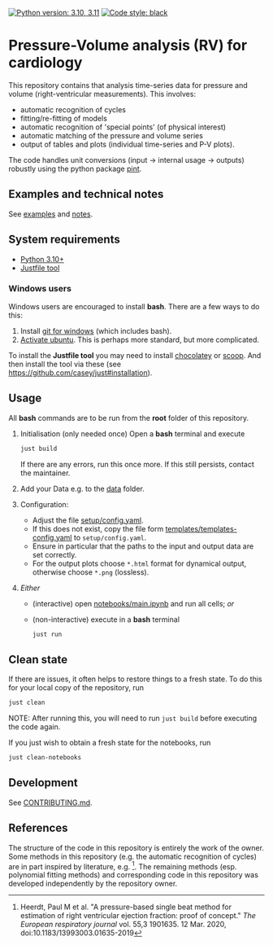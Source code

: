 [![Python version: 3.10, 3.11](https://img.shields.io/badge/python%20version-3.10,%203.11-1464b4.svg)](https://www.python.org)
[![Code style: black](https://img.shields.io/badge/code%20style-black-000000.svg)](https://github.com/psf/black)

# Pressure-Volume analysis (RV) for cardiology #

This repository contains that analysis time-series data for pressure and volume
(right-ventricular measurements). This involves:

- automatic recognition of cycles
- fitting/re-fitting of models
- automatic recognition of 'special points' (of physical interest)
- automatic matching of the pressure and volume series
- output of tables and plots (individual time-series and P-V plots).

The code handles unit conversions (input -> internal usage -> outputs)
robustly using the python package [pint](https://pint.readthedocs.io).

## Examples and technical notes ##

See [examples](examples) and [notes](documentation/README.md).

## System requirements ##

- [Python 3.10+](https://www.python.org/downloads)
- [Justfile tool](https://github.com/casey/just#installation)

### Windows users ###

Windows users are encouraged to install **bash**.
There are a few ways to do this:

1. Install [git for windows](https://gitforwindows.org) (which includes bash).
2. [Activate ubuntu](https://devblogs.microsoft.com/commandline/bash-on-ubuntu-on-windows-download-now-3).
   This is perhaps more standard, but more complicated.

To install the **Justfile tool** you may need to install
[chocolatey](https://chocolatey.org/install)
or [scoop](https://github.com/ScoopInstaller/Scoop#installation).
And then install the tool via these
(see <https://github.com/casey/just#installation>).

## Usage ##

All **bash** commands are to be run from the **root** folder of this repository.

1. Initialisation (only needed once)
  Open a **bash** terminal and execute

    ```bash
    just build
    ```

    If there are any errors, run this once more.
    If this still persists, contact the maintainer.

2. Add your Data e.g. to the [data](data) folder.

3. Configuration:

    - Adjust the file [setup/config.yaml](setup/config.yaml).
    - If this does not exist, copy the file form [templates/templates-config.yaml](templates/template-config.yaml)
     to `setup/config.yaml`.
    - Ensure in particular that the paths to the input and output data are set correctly.
    - For the output plots choose `*.html` format for dynamical output,
      otherwise choose `*.png` (lossless).

4. _Either_

    - (interactive) open [notebooks/main.ipynb](notebooks/main.ipynb)
      and run all cells; _or_

    - (non-interactive) execute in a **bash** terminal

        ```bash
        just run
        ```

## Clean state ##

If there are issues, it often helps to restore things to a fresh state.
To do this for your local copy of the repository, run

```bash
just clean
```

NOTE: After running this, you will need to run `just build` before executing the code again.

If you just wish to obtain a fresh state for the notebooks, run

```bash
just clean-notebooks
```

## Development ##

See [CONTRIBUTING.md](CONTRIBUTING.md).

## References ##

The structure of the code in this repository is entirely the work of the owner.
Some methods in this repository (e.g. the automatic recognition of cycles)
are in part inspired by literature, e.g. [^Heerdt2019].
The remaining methods (esp. polynomial fitting methods)
and corresponding code in this repository
was developed independently by the repository owner.

[^Heerdt2019]: Heerdt, Paul M et al. "A pressure-based single beat method for estimation of right ventricular ejection fraction: proof of concept." _The European respiratory journal_ vol. 55,3 1901635. 12 Mar. 2020, doi:10.1183/13993003.01635-2019
